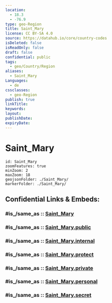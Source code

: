 ```yaml
---
location:
  - 18.3
  - -76.9
type: geo-Region
title: Saint_Mary
license: CC BY-SA 4.0
source: https://datahub.io/core/country-codes
isDeleted: false
isReadOnly: false
draft: false
confidential: public
tags:
  - geo/Country/Region
aliases:
  - Saint_Mary
Languages:
  - de
cssclasses:
  - geo-Region
publish: true
linkTitle:
keywords:
layout:
publishDate:
expiryDate:
---
```


# Saint_Mary

```leaflet
id: Saint_Mary
zoomFeatures: true 
minZoom: 2 
maxZoom: 18
geojsonFolder: ./Saint_Mary/
markerFolder: ./Saint_Mary/
```


## Confidential Links & Embeds: 

### #is_/same_as :: [Saint_Mary](/_Standards/Earth/Continent/America~Caribbean/Jamaica/Parishes~Jamaica/Saint_Mary.md) 

### #is_/same_as :: [Saint_Mary.public](/_public/Earth/Continent/America~Caribbean/Jamaica/Parishes~Jamaica/Saint_Mary.public.md) 

### #is_/same_as :: [Saint_Mary.internal](/_internal/Earth/Continent/America~Caribbean/Jamaica/Parishes~Jamaica/Saint_Mary.internal.md) 

### #is_/same_as :: [Saint_Mary.protect](/_protect/Earth/Continent/America~Caribbean/Jamaica/Parishes~Jamaica/Saint_Mary.protect.md) 

### #is_/same_as :: [Saint_Mary.private](/_private/Earth/Continent/America~Caribbean/Jamaica/Parishes~Jamaica/Saint_Mary.private.md) 

### #is_/same_as :: [Saint_Mary.personal](/_personal/Earth/Continent/America~Caribbean/Jamaica/Parishes~Jamaica/Saint_Mary.personal.md) 

### #is_/same_as :: [Saint_Mary.secret](/_secret/Earth/Continent/America~Caribbean/Jamaica/Parishes~Jamaica/Saint_Mary.secret.md)

